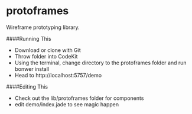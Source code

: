 protoframes
===========

Wireframe prototyping library.

####Running This
* Download or clone with Git
* Throw folder into CodeKit
* Using the terminal, change directory to the protoframes folder and run bonwer install
* Head to http://localhost:5757/demo

####Editing This
* Check out the lib/protoframes folder for components
* edit demo/index.jade to see magic happen
